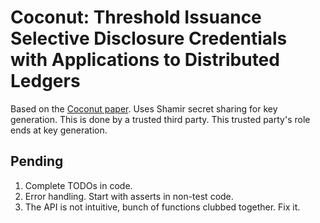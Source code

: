 # Coconut: Threshold Issuance Selective Disclosure Credentials with Applications to Distributed Ledgers

Based on the [Coconut paper](https://arxiv.org/pdf/1802.07344.pdf). Uses Shamir secret sharing for key generation. 
This is done by a trusted third party. This trusted party's role ends at key generation.

## Pending
1. Complete TODOs in code.
1. Error handling. Start with asserts in non-test code.
1. The API is not intuitive, bunch of functions clubbed together. Fix it. 

